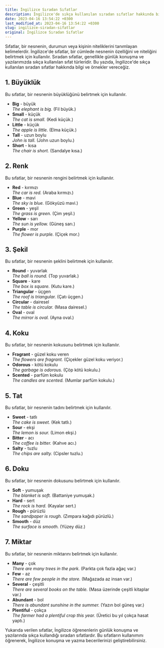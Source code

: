 ```yaml
---
title: İngilizce Sıradan Sıfatlar
description: İngilizce'de sıkça kullanılan sıradan sıfatlar hakkında bilgi ve örnekler.
date: 2023-04-16 13:54:22 +0300
last_modified_at: 2023-04-16 13:54:22 +0300
slug: ingilizce-siradan-sifatlar
original: İngilizce Sıradan Sıfatlar
---
```

Sıfatlar, bir nesnenin, durumun veya kişinin niteliklerini tanımlayan kelimelerdir. İngilizce'de sıfatlar, bir cümlede nesnenin özelliğini ve niteliğini belirtmek için kullanılır. Sıradan sıfatlar, genellikle günlük konuşma ve yazılarımızda sıkça kullanılan sıfat türleridir. Bu yazıda, İngilizce'de sıkça kullanılan sıradan sıfatlar hakkında bilgi ve örnekler vereceğiz.

## 1. Büyüklük

Bu sıfatlar, bir nesnenin büyüklüğünü belirtmek için kullanılır.

- **Big** - büyük  
  *The elephant is big.* (Fil büyük.)
- **Small** - küçük  
  *The cat is small.* (Kedi küçük.)
- **Little** - küçük  
  *The apple is little.* (Elma küçük.)
- **Tall** - uzun boylu  
  *John is tall.* (John uzun boylu.)
- **Short** - kısa  
  *The chair is short.* (Sandalye kısa.)

## 2. Renk

Bu sıfatlar, bir nesnenin rengini belirtmek için kullanılır.

- **Red** - kırmızı  
  *The car is red.* (Araba kırmızı.)
- **Blue** - mavi  
  *The sky is blue.* (Gökyüzü mavi.)
- **Green** - yeşil  
  *The grass is green.* (Çim yeşil.)
- **Yellow** - sarı  
  *The sun is yellow.* (Güneş sarı.)
- **Purple** - mor  
  *The flower is purple.* (Çiçek mor.)

## 3. Şekil

Bu sıfatlar, bir nesnenin şeklini belirtmek için kullanılır.

- **Round** - yuvarlak  
  *The ball is round.* (Top yuvarlak.)
- **Square** - kare  
  *The box is square.* (Kutu kare.)
- **Triangular** - üçgen  
  *The roof is triangular.* (Çatı üçgen.)
- **Circular** - dairesel  
  *The table is circular.* (Masa dairesel.)
- **Oval** - oval  
  *The mirror is oval.* (Ayna oval.)

## 4. Koku

Bu sıfatlar, bir nesnenin kokusunu belirtmek için kullanılır.

- **Fragrant** - güzel koku veren  
  *The flowers are fragrant.* (Çiçekler güzel koku veriyor.)
- **Odorous** - kötü kokulu  
  *The garbage is odorous.* (Çöp kötü kokulu.)
- **Scented** - parfüm kokulu  
  *The candles are scented.* (Mumlar parfüm kokulu.)

## 5. Tat

Bu sıfatlar, bir nesnenin tadını belirtmek için kullanılır.

- **Sweet** - tatlı  
  *The cake is sweet.* (Kek tatlı.)
- **Sour** - ekşi  
  *The lemon is sour.* (Limon ekşi.)
- **Bitter** - acı  
  *The coffee is bitter.* (Kahve acı.)
- **Salty** - tuzlu  
  *The chips are salty.* (Cipsler tuzlu.)

## 6. Doku

Bu sıfatlar, bir nesnenin dokusunu belirtmek için kullanılır.

- **Soft** - yumuşak  
  *The blanket is soft.* (Battaniye yumuşak.)
- **Hard** - sert  
  *The rock is hard.* (Kayalar sert.)
- **Rough** - pürüzlü  
  *The sandpaper is rough.* (Zımpara kağıdı pürüzlü.)
- **Smooth** - düz  
  *The surface is smooth.* (Yüzey düz.)

## 7. Miktar

Bu sıfatlar, bir nesnenin miktarını belirtmek için kullanılır.

- **Many** - çok  
  *There are many trees in the park.* (Parkta çok fazla ağaç var.)
- **Few** - az  
  *There are few people in the store.* (Mağazada az insan var.)
- **Several** - çeşitli  
  *There are several books on the table.* (Masa üzerinde çeşitli kitaplar var.)
- **Abundant** - bol  
  *There is abundant sunshine in the summer.* (Yazın bol güneş var.)
- **Plentiful** - çokça  
  *The farmer had a plentiful crop this year.* (Üretici bu yıl çokça hasat yaptı.)

Yukarıda verilen sıfatlar, İngilizce öğrenenlerin günlük konuşma ve yazılarında sıkça kullandığı sıradan sıfatlardır. Bu sıfatların kullanımını öğrenerek, İngilizce konuşma ve yazma becerilerinizi geliştirebilirsiniz.